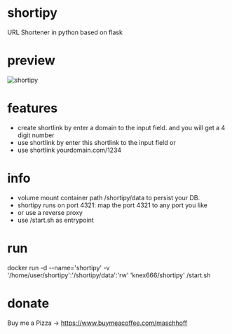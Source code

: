 # shortipy
URL Shortener in python based on flask

# preview

![shortipy](https://i.ibb.co/WFtD0nc/sp.jpg)

# features

* create shortlink by enter a domain to the input field. and you will get a 4 digit number
* use shortlink by enter this shortlink to the input field or
* use shortlink yourdomain.com/1234

# info

* volume mount container path /shortipy/data to persist your DB.
* shortipy runs on port 4321: map the port 4321 to any port you like
* or use a reverse proxy
* use /start.sh as entrypoint



# run

   docker run -d --name='shortipy' -v '/home/user/shortipy':'/shortipy/data':'rw' 'knex666/shortipy' /start.sh


# donate
Buy me a Pizza -> https://www.buymeacoffee.com/maschhoff
